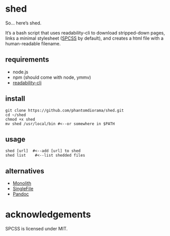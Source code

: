 # shed

So... here’s shed.

It’s a bash script that uses readability-cli to download stripped-down
pages, links a minimal stylesheet ([SPCSS](https://susam.github.io/spcss/)
by default), and creates a html file with a human-readable filename.

## requirements

- node.js
- npm (should come with node, ymmv)
- [readability-cli](https://gitlab.com/gardenappl/readability-cli/-/tree/main)

## install

```
git clone https://github.com/phantomdiorama/shed.git
cd ~/shed
chmod +x shed
mv shed /usr/local/bin #<--or somewhere in $PATH

```

## usage

```
shed [url]  #<--add [url] to shed
shed list    #<--list shedded files
```

## alternatives

- [Monolith](https://github.com/Y2Z/monolith)
- [SingleFile](https://github.com/gildas-lormeau/SingleFile)
- [Pandoc](https://pandoc.org/)

# acknowledgements

SPCSS is licensed under MIT.
